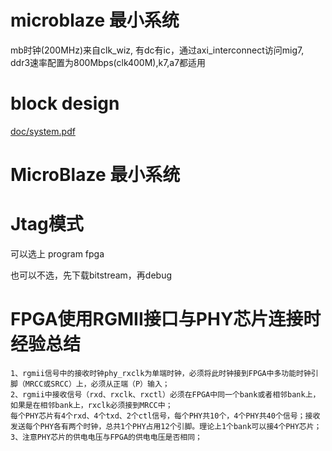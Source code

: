 # microblaze 最小系统
mb时钟(200MHz)来自clk_wiz, 有dc有ic，通过axi_interconnect访问mig7, ddr3速率配置为800Mbps(clk400M),k7,a7都适用

# block design

[doc/system.pdf](doc/system.pdf)

# MicroBlaze 最小系统

# Jtag模式

可以选上 program fpga

也可以不选，先下载bitstream，再debug

# FPGA使用RGMII接口与PHY芯片连接时经验总结
```
1、rgmii信号中的接收时钟phy_rxclk为单端时钟，必须将此时钟接到FPGA中多功能时钟引脚（MRCC或SRCC）上，必须从正端（P）输⼊；
2、rgmii中接收信号（rxd、rxclk、rxctl）必须在FPGA中同⼀个bank或者相邻bank上，如果是在相邻bank上，rxclk必须接到MRCC中；
每个PHY芯⽚有4个rxd、4个txd、2个ctl信号，每个PHY共10个，4个PHY共40个信号；接收发送每个PHY各有两个时钟，总共1个PHY占⽤12个引脚。理论上1个bank可以接4个PHY芯⽚；
3、注意PHY芯⽚的供电电压与FPGA的供电电压是否相同；
```